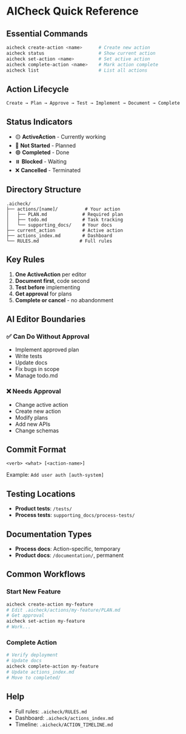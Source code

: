 # AICheck Quick Reference

## Essential Commands

```bash
aicheck create-action <name>      # Create new action
aicheck status                    # Show current action
aicheck set-action <name>         # Set active action
aicheck complete-action <name>    # Mark action complete
aicheck list                      # List all actions
```

## Action Lifecycle

```
Create → Plan → Approve → Test → Implement → Document → Complete
```

## Status Indicators

- 🟡 **ActiveAction** - Currently working
- 🔴 **Not Started** - Planned
- 🟢 **Completed** - Done
- ⏸️ **Blocked** - Waiting
- ❌ **Cancelled** - Terminated

## Directory Structure

```
.aicheck/
├── actions/[name]/          # Your action
│   ├── PLAN.md             # Required plan
│   ├── todo.md             # Task tracking
│   └── supporting_docs/    # Your docs
├── current_action          # Active action
├── actions_index.md        # Dashboard
└── RULES.md               # Full rules
```

## Key Rules

1. **One ActiveAction** per editor
2. **Document first**, code second
3. **Test before** implementing
4. **Get approval** for plans
5. **Complete or cancel** - no abandonment

## AI Editor Boundaries

### ✅ Can Do Without Approval
- Implement approved plan
- Write tests
- Update docs
- Fix bugs in scope
- Manage todo.md

### ❌ Needs Approval
- Change active action
- Create new action
- Modify plans
- Add new APIs
- Change schemas

## Commit Format

```
<verb> <what> [<action-name>]
```

Example: `Add user auth [auth-system]`

## Testing Locations

- **Product tests**: `/tests/`
- **Process tests**: `supporting_docs/process-tests/`

## Documentation Types

- **Process docs**: Action-specific, temporary
- **Product docs**: `/documentation/`, permanent

## Common Workflows

### Start New Feature
```bash
aicheck create-action my-feature
# Edit .aicheck/actions/my-feature/PLAN.md
# Get approval
aicheck set-action my-feature
# Work...
```

### Complete Action
```bash
# Verify deployment
# Update docs
aicheck complete-action my-feature
# Update actions_index.md
# Move to completed/
```

## Help

- Full rules: `.aicheck/RULES.md`
- Dashboard: `.aicheck/actions_index.md`
- Timeline: `.aicheck/ACTION_TIMELINE.md`